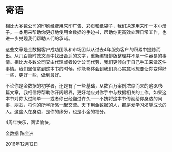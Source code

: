 # 寄语

相比大多数公司的印刷经费用来印广告、彩页和纸袋子，我们决定用来印一本小册子。一本用来帮助你更好地使用金数据的手边书，帮助你更高效处理日常工作，也进一步兑现我们帮助人们的承诺。

这些文章是金数据客户成功团队和市场团队从过去4年服务客户的积累中提炼而出。从几百篇时效文章中找出合适的文字，重新编辑排版整理并不是一件容易的事情。相比大多数公司交由代理或者设计公司代劳，我们更倾向于自己手工来做这件事情。我们坚信拿到这本书的时候，你能够体会到我们真心实意地想要让你变得好一些，更好一些，做到最好。

不论你是金数据的初学者，还是有了一些基础，从数百万案例浓缩而来的这30多篇文章，我相信将帮助你开阔眼界，更好地应对你手中与数据相关的工作。如果这本书对你太过简单——或者你已经翻过许久——不妨将这本书传阅给你身边的同事，朋友，将你的所学所感一起交流。天下用金数据的人，都是爱学习渴望成长的人。这些人在身边，是你的缘分，也是小金的福分。

4周年快乐，阅读愉快。

金数据 陈金洲

2016年12月12日